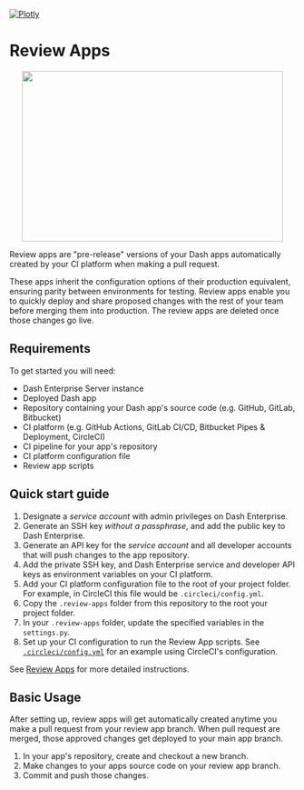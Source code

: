 [![Plotly](https://circleci.com/gh/plotly/dash-enterprise-review-apps.svg?style=shield)](<LINK>)

# Review Apps

<p align="center">
  <img width="460" height="300" src="https://user-images.githubusercontent.com/11036740/110763533-fe7af480-821f-11eb-9103-829e5ebb6a12.png">
</p>

Review apps are "pre-release" versions of your Dash apps automatically
created by your CI platform when making a pull request.

These apps inherit the configuration options of their production equivalent,
ensuring parity between environments for testing. Review apps enable you to
quickly deploy and share proposed changes with the rest of your team before
merging them into production. The review apps are deleted once those changes
go live.

## Requirements

To get started you will need:

* Dash Enterprise Server instance
* Deployed Dash app
* Repository containing your Dash app's source code
    (e.g. GitHub, GitLab, Bitbucket)
* CI platform (e.g. GitHub Actions, GitLab CI/CD, Bitbucket Pipes & 
    Deployment, CircleCI)
* CI pipeline for your app's repository
* CI platform configuration file
* Review app scripts

## Quick start guide

1. Designate a *service account* with admin privileges on Dash Enterprise.
2. Generate an SSH key *without a passphrase*, and add the public key to
    Dash Enterprise.
3. Generate an API key for the *service account* and all developer accounts that will push changes to the app repository.
4. Add the private SSH key, and Dash Enterprise service and developer API keys as environment variables on your CI platform.
5. Add your CI platform configuration file to the root of your project folder. For example, in CircleCI this file would be `.circleci/config.yml`.
6. Copy the `.review-apps` folder from this repository to the root your project folder.
7. In your `.review-apps` folder, update the specified variables in the `settings.py`.
8. Set up your CI configuration to run the Review App scripts. See [`.circleci/config.yml`](https://github.com/plotly/dash-enterprise-review-apps/tree/main/.circleci) for an example using CircleCI's configuration.


See [Review Apps](https://dash.plotly.com/dash-enterprise/review-apps) for more detailed instructions.

## Basic Usage

After setting up, review apps will get automatically created anytime you make a pull request from your review app branch. When pull request are merged, those approved changes get deployed to your main app branch.

1. In your app's repository, create and checkout a new branch.
2. Make changes to your apps source code on your review app branch.
3. Commit and push those changes.

